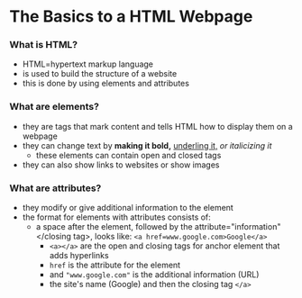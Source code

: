 # The Basics to a HTML Webpage
### What is HTML?
+ HTML=hypertext markup language
+ is used to build the structure of a website
+ this is done by using elements and attributes

### What are elements?
+ they are tags that mark content and tells HTML how to display them on a webpage
+ they can change text by <strong>making it bold,</strong>  <u>underling it,</u> <i>or italicizing it</i>
    + these elements can contain open and closed tags
+ they can also show links to websites or show images

### What are attributes?
+ they modify or give additional information to the element
+ the format for elements with attributes consists of:
    + a space after the element, followed by the attribute="information"</closing tag>, looks like: `<a href=www.google.com>Google</a>` 
        + `<a></a>` are the open and closing tags for anchor element that adds hyperlinks
        + `href` is the attribute for the element
        + and `"www.google.com"` is the additional information (URL)
        + the site's name (Google) and then the closing tag `</a>`